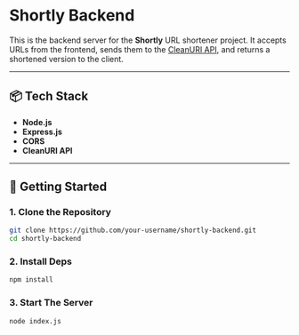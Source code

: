 # Shortly Backend

This is the backend server for the **Shortly** URL shortener project. It accepts URLs from the frontend, sends them to the [CleanURI API](https://cleanuri.com/docs), and returns a shortened version to the client.

---

## 📦 Tech Stack

- **Node.js**
- **Express.js**
- **CORS**
- **CleanURI API**

---

## 🚀 Getting Started

### 1. Clone the Repository

```bash
git clone https://github.com/your-username/shortly-backend.git
cd shortly-backend
```

### 2. Install Deps
```bash
npm install
```

### 3. Start The Server
```bash
node index.js
```
